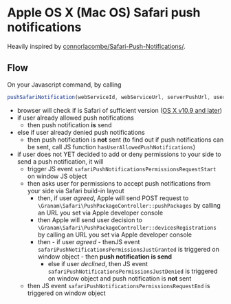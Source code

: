# Apple OS X (Mac OS) Safari push notifications

Heavily inspired by [connorlacombe/Safari-Push-Notifications/](https://github.com/connorlacombe/Safari-Push-Notifications/).

## Flow

On your Javascript command, by calling
```js
pushSafariNotification(webServiceId, webServiceUrl, serverPushUrl, userId, title, text, buttonText)
```
- browser will check if is Safari of sufficient version ([OS X v10.9 and later](https://developer.apple.com/library/content/documentation/NetworkingInternet/Conceptual/NotificationProgrammingGuideForWebsites/PushNotifications/PushNotifications.html))
- if user already allowed push notifications
    - then push notification **is** send
- else if user already denied push notifications
    - then push notification is **not** sent (to find out if push notifications can be sent, call JS function `hasUserAllowedPushNotifications`)
- if user does not YET decided to add or deny permissions to your side to send a push notification, it will
    - trigger JS event `safariPushNotificationsPermissionsRequestStart` on window JS object
    - then asks user for permissions to accept push notifications from your side via Safari build-in layout
        - then, if user *agreed*, Apple will send POST request to `\Granam\Safari\PushPackageController::pushPackages` by calling an URL you set via Apple developer console
        - then Apple will send user decision to `\Granam\Safari\PushPackageController::devicesRegistrations` by calling an URL you set via Apple developer console
        - then - if user *agreed*
                - thenJS event `safariPushNotificationsPermissionsJustGranted` is triggered on window object
                - then **push notification is send**
            - else if user *declined*, then JS event `safariPushNotificationsPermissionsJustDenied` is triggered on window object and push notification is **not** sent
    - then JS event `safariPushNotificationsPermissionsRequestEnd` is triggered on window object